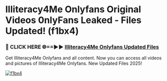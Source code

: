 # Illiteracy4Me Onlyfans Original Videos 0nlyFans Leaked - Files Updated! (f1bx4)

<h3>🔴 CLICK HERE 🌐==►► <a href="https://tinyurl.com/x26r9saj" rel="nofollow">Illiteracy4Me Onlyfans Updated Files</a></h3>

Get Illiteracy4Me Onlyfans and all content. Now you can access all videos and pictures of Illiteracy4Me Onlyfans. New Updated Files 2025!

[![f1bx4](https://i.imgur.com/LkgZPqh.gif)](https://tinyurl.com/x26r9saj)
